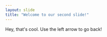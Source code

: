 ```yaml
---
layout: slide
title: "Welcome to our second slide!"
---
```

Hey, that's cool.
Use the left arrow to go back!
